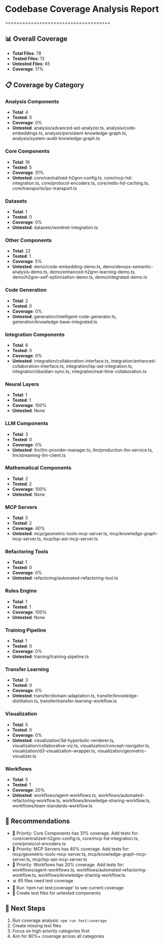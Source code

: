 
# Codebase Coverage Analysis Report
=====================================

## 📊 Overall Coverage
- **Total Files**: 78
- **Tested Files**: 13
- **Untested Files**: 65
- **Coverage**: 17%

## 📋 Coverage by Category

### Analysis Components
- **Total**: 4
- **Tested**: 0
- **Coverage**: 0%
- **Untested**: analysis/advanced-ast-analyzer.ts, analysis/code-embeddings.ts, analysis/persistent-knowledge-graph.ts, analysis/system-audit-knowledge-graph.ts

### Core Components
- **Total**: 16
- **Tested**: 5
- **Coverage**: 31%
- **Untested**: core/centralized-h2gnn-config.ts, core/mcp-hd-integration.ts, core/protocol-encoders.ts, core/redis-hd-caching.ts, core/transports/ipc-transport.ts

### Datasets
- **Total**: 1
- **Tested**: 0
- **Coverage**: 0%
- **Untested**: datasets/wordnet-integration.ts

### Other Components
- **Total**: 22
- **Tested**: 1
- **Coverage**: 5%
- **Untested**: demo/code-embedding-demo.ts, demo/devops-semantic-analysis-demo.ts, demo/enhanced-h2gnn-learning-demo.ts, demo/h2gnn-self-optimization-demo.ts, demo/integrated-demo.ts

### Code Generation
- **Total**: 2
- **Tested**: 0
- **Coverage**: 0%
- **Untested**: generation/intelligent-code-generator.ts, generation/knowledge-base-integrated.ts

### Integration Components
- **Total**: 6
- **Tested**: 0
- **Coverage**: 0%
- **Untested**: integration/collaboration-interface.ts, integration/enhanced-collaboration-interface.ts, integration/lsp-ast-integration.ts, integration/obsidian-sync.ts, integration/real-time-collaboration.ts

### Neural Layers
- **Total**: 1
- **Tested**: 1
- **Coverage**: 100%
- **Untested**: None

### LLM Components
- **Total**: 3
- **Tested**: 0
- **Coverage**: 0%
- **Untested**: llm/llm-provider-manager.ts, llm/production-llm-service.ts, llm/streaming-llm-client.ts

### Mathematical Components
- **Total**: 2
- **Tested**: 2
- **Coverage**: 100%
- **Untested**: None

### MCP Servers
- **Total**: 5
- **Tested**: 2
- **Coverage**: 40%
- **Untested**: mcp/geometric-tools-mcp-server.ts, mcp/knowledge-graph-mcp-server.ts, mcp/lsp-ast-mcp-server.ts

### Refactoring Tools
- **Total**: 1
- **Tested**: 0
- **Coverage**: 0%
- **Untested**: refactoring/automated-refactoring-tool.ts

### Rules Engine
- **Total**: 1
- **Tested**: 1
- **Coverage**: 100%
- **Untested**: None

### Training Pipeline
- **Total**: 1
- **Tested**: 0
- **Coverage**: 0%
- **Untested**: training/training-pipeline.ts

### Transfer Learning
- **Total**: 3
- **Tested**: 0
- **Coverage**: 0%
- **Untested**: transfer/domain-adaptation.ts, transfer/knowledge-distillation.ts, transfer/transfer-learning-workflow.ts

### Visualization
- **Total**: 5
- **Tested**: 0
- **Coverage**: 0%
- **Untested**: visualization/3d-hyperbolic-renderer.ts, visualization/collaborative-viz.ts, visualization/concept-navigator.ts, visualization/d3-visualization-wrapper.ts, visualization/geometric-visualizer.ts

### Workflows
- **Total**: 5
- **Tested**: 1
- **Coverage**: 20%
- **Untested**: workflows/agent-workflows.ts, workflows/automated-refactoring-workflow.ts, workflows/knowledge-sharing-workflow.ts, workflows/team-standards-workflow.ts

## 🎯 Recommendations
- 🎯 Priority: Core Components has 31% coverage. Add tests for: core/centralized-h2gnn-config.ts, core/mcp-hd-integration.ts, core/protocol-encoders.ts
- 🎯 Priority: MCP Servers has 40% coverage. Add tests for: mcp/geometric-tools-mcp-server.ts, mcp/knowledge-graph-mcp-server.ts, mcp/lsp-ast-mcp-server.ts
- 🎯 Priority: Workflows has 20% coverage. Add tests for: workflows/agent-workflows.ts, workflows/automated-refactoring-workflow.ts, workflows/knowledge-sharing-workflow.ts
- 📊 65 files need test coverage
- 🔧 Run 'npm run test:coverage' to see current coverage
- 📝 Create test files for untested components

## 🚀 Next Steps
1. Run coverage analysis: `npm run test:coverage`
2. Create missing test files
3. Focus on high-priority categories first
4. Aim for 80%+ coverage across all categories

